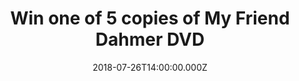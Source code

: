 ---
campaign-uuid: "c-4dd962f0-9446-4ef1-9b78-422f6a28feb3"
type: "Competition"
category: "Entertainment"
date: "2018-07-26T14:00:00.000Z"
end-date: "2018-08-26T23:59:00.000Z"
disable-form: false
is_promoted: false
has_entry_page: true
title: "Win one of 5 copies of My Friend Dahmer DVD"
competition-description: "<p>Marc Meyers’s MY FRIEND DAHMER is the haunting, sad,\
  \ funny, true story of Jeffrey Dahmer in high school, based on Derf Backderf's critically\
  \ acclaimed 2012 graphic novel of the same name and Meyers’s own 2014 Black List\
  \ script.\n<br /><br />\nEnter for a chance to win one of 5 DVDs!</p>\n"
hero-header: "Win one of 5 copies of My Friend Dahmer DVD"
terms-confirmation: "N/A"
banner-img: "https://assets.expresslyapp.com/asset-3f4ea0be-63a3-4ee1-baec-fea5552690b1.jpg"
logo-left-href: "http://chrislawrance.com"
logo-left-image: "https://assets.expresslyapp.com/asset-389d113b-9859-4fd7-9fe7-9480a18f192a.jpg"
logo-left-title: "ChrisLawrance PR"
bg-image-hero: "https://assets.expresslyapp.com/asset-fb4a40f4-3bdb-42b9-8290-ccf7e7083491.jpg"
bg-image-first: "https://assets.expresslyapp.com/asset-456e36fb-18ad-4704-9488-8b74c66954b2.png"
bg-image-second: "https://assets.expresslyapp.com/asset-914933f1-145e-44e4-9cda-1b26b95f1dff.jpg"
section1-content: "<p>Jeffrey Dahmer murdered seventeen men and boys in the Midwest\
  \ United States between 1978 and 1991 before being captured and incarcerated. This\
  \ is the story before that story.</p>\n<p>Jeff Dahmer (Ross Lynch, Disney Channel’\
  s ‘Austin & Ally’) is an awkward teenager who collects roadkill. It’s the end of\
  \ his junior year and he’s practically invisible. His family life (Anne Heche as\
  \ Joyce Dahmer) is coming undone. He fixates on a neighborhood jogger (Vincent Kartheiser,\
  \ ‘Mad Men’) who routinely passes by his house. By the start of senior year, he\
  \ acts out, throwing epileptic-like fits in the halls. His goofball antics win over\
  \ a group of band-nerds who form The Dahmer Fan Club headed by Backderf (Alex Wolff,\
  \ Nickelodeon’s ‘The Naked Brothers Band’). This camaraderie can’t mask his growing\
  \ depravity as approaching graduation Jeff spirals further out of control.</p>\n"
section2-content: "<p>'An absorbing, dramatised portrait of casual cruelty and teenage\
  \ desperation, equal parts ‘The Virgin Suicides’ and ‘The Texas Chain Saw Massacre’\
  <br />\nTIME OUT </p>\n<p>'A chilling insight into the making of a serial killer’\
  <br />\n THE GUARDIAN </p>\n<p>My Friend Dahmer on digital now and DVD on 30th July\
  \ </p>\n"
entry-title: "Win one of 5 copies of My Friend Dahmer DVD"
entry-content: "<p>For a chance to win, submit the form before 23:59 August 26th 2018.</p>\n"
has-winner: false
prize-description: "One of 5 copies of My Friend Dahmer DVD"
special-conditions: "Multiple entries are allowed up to one every day."
country-restrictions:
- "GB"
---